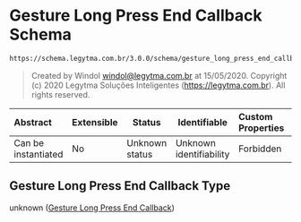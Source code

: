 # Gesture Long Press End Callback Schema

```txt
https://schema.legytma.com.br/3.0.0/schema/gesture_long_press_end_callback.schema.json
```




> Created by Windol [windol@legytma.com.br](mailto:windol@legytma.com.br) at 15/05/2020.
> Copyright (c) 2020 Legytma Soluções Inteligentes (<https://legytma.com.br>). All rights reserved.
>

| Abstract            | Extensible | Status         | Identifiable            | Custom Properties | Additional Properties | Access Restrictions | Defined In                                                                                                                  |
| :------------------ | ---------- | -------------- | ----------------------- | :---------------- | --------------------- | ------------------- | --------------------------------------------------------------------------------------------------------------------------- |
| Can be instantiated | No         | Unknown status | Unknown identifiability | Forbidden         | Allowed               | none                | [gesture_long_press_end_callback.schema.json](../schema/gesture_long_press_end_callback.schema.json) |

## Gesture Long Press End Callback Type

unknown ([Gesture Long Press End Callback](gesture_long_press_end_callback.md))
